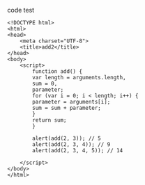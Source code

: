 code test

    <!DOCTYPE html>
    <html>
    <head>
    	<meta charset="UTF-8">
    	<title>add2</title>
    </head>
    <body>
    	<script>
    		function add() {
    		var length = arguments.length,
    		sum = 0,
    		parameter;
    		for (var i = 0; i < length; i++) {
    		parameter = arguments[i];
    		sum = sum + parameter;
    		}
    		return sum;
    		}
    
    		alert(add(2, 3)); // 5
    		alert(add(2, 3, 4)); // 9
    		alert(add(2, 3, 4, 5)); // 14
    
    	</script>
    </body>
    </html>